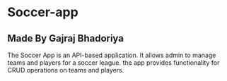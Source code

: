 # Soccer-app 
## Made By Gajraj Bhadoriya
The Soccer App is an API-based application. It allows admin to manage teams and players for a soccer league. the app provides functionality for CRUD operations on teams and players.  


